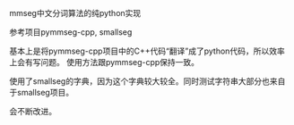 mmseg中文分词算法的纯python实现

参考项目pymmseg-cpp, smallseg

基本上是将pymmseg-cpp项目中的C++代码“翻译”成了python代码，所以效率上会有写问题。
使用方法跟pymmseg-cpp保持一致。

使用了smallseg的字典，因为这个字典较大较全。同时测试字符串大部分也来自于smallseg项目。

会不断改进。
